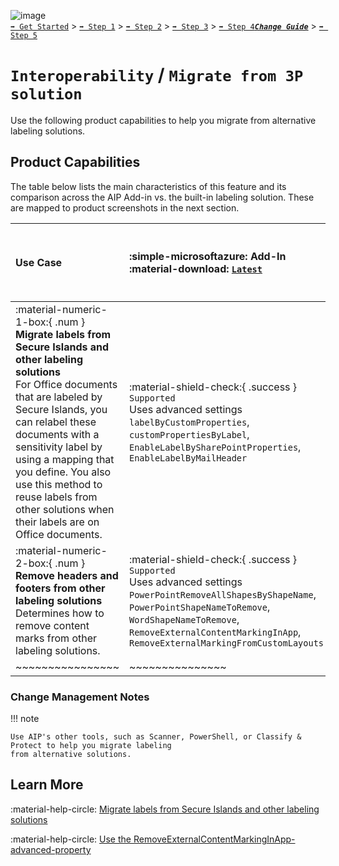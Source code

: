 ![image](https://user-images.githubusercontent.com/43501191/195164735-920ec45a-cd2c-41a1-9d22-6a557ca9ddc3.png)<br>
[`➡️ Get Started`](../../GetStarted.md) > [`➡️ Step 1`](../../AIP2MIPStep1.md) > [`➡️ Step 2`](../../AIP2MIPStep2.md) > [`➡️ Step 3`](../../AIP2MIPStep3.md) > [`➡️ Step 4`](../../AIP2MIPStep4.md)[***`Change Guide`***](../../CompareAIP2MIP.md) > [`➡️ Step 5`](../../AIP2MIPStep5.md)


# `Interoperability` / `Migrate from 3P solution`

Use the following product capabilities to help you migrate from alternative labeling solutions.

## Product Capabilities
The table below lists the main characteristics of this feature and its comparison across the AIP Add-in vs. the built-in labeling solution. These are mapped to product screenshots in the next section. 

| Use Case  | :simple-microsoftazure: Add-In<br>:material-download: [`Latest`](https://learn.microsoft.com/en-us/azure/information-protection/rms-client/unifiedlabelingclient-version-release-history) | :material-microsoft-office: Built-In<br>:material-cloud-download: [`Current Channel`](https://learn.microsoft.com/en-us/microsoft-365/compliance/sensitivity-labels-office-apps#support-for-sensitivity-label-capabilities-in-apps) | 
| :---- | :---- | :---- |
| :material-numeric-1-box:{ .num  }  **Migrate labels from Secure Islands and other labeling solutions** <br>For Office documents that are labeled by Secure Islands, you can relabel these documents with a sensitivity label by using a mapping that you define. You also use this method to reuse labels from other solutions when their labels are on Office documents.  | :material-shield-check:{ .success } `Supported`<br>Uses advanced settings `labelByCustomProperties`, `customPropertiesByLabel`, `EnableLabelBySharePointProperties`, `EnableLabelByMailHeader`  |  :material-shield-off-outline:{ .na } `Not Planned`<br>*See [Note below](#change-management-notes)* | 
| :material-numeric-2-box:{ .num  }  **Remove headers and footers from other labeling solutions** <br>Determines how to remove content marks from other labeling solutions.  | :material-shield-check:{ .success } `Supported`<br>Uses advanced settings `PowerPointRemoveAllShapesByShapeName`, `PowerPointShapeNameToRemove`, `WordShapeNameToRemove`,  `RemoveExternalContentMarkingInApp`, `RemoveExternalMarkingFromCustomLayouts` |  :material-shield-off-outline:{ .na } `Not Planned`<br>*See [Note below](#change-management-notes)*  | 
| ~~~~~~~~~~~~~~~~ | ~~~~~~~~~~~~~~~ | ~~~~~~~~~~~~~~~ |

### Change Management Notes

!!! note

    Use AIP's other tools, such as Scanner, PowerShell, or Classify & Protect to help you migrate labeling 
    from alternative solutions. 


## Learn More

:material-help-circle: [Migrate labels from Secure Islands and other labeling solutions](https://learn.microsoft.com/en-us/azure/information-protection/rms-client/clientv2-admin-guide-customizations#migrate-labels-from-secure-islands-and-other-labeling-solutions)

:material-help-circle: [Use the RemoveExternalContentMarkingInApp-advanced-property](https://learn.microsoft.com/en-us/azure/information-protection/rms-client/clientv2-admin-guide-customizations#use-the-removeexternalcontentmarkinginapp-advanced-property)
